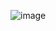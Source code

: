 ![image](https://github.com/Gwenaelbegot/card-scss/assets/150467591/3a143f0f-9608-4be2-af1d-ae3a03af8864)
